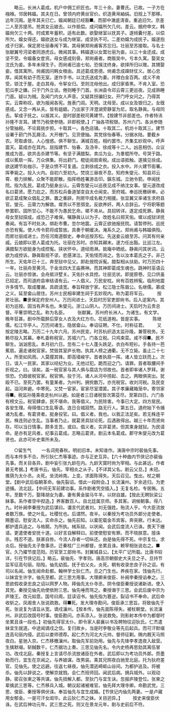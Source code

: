 <!-- { "loadSidebar": true } -->
　　略云。长洲人葛成。机户中佣工织匠也。年三十余。妻曹氏。已故。一子方在襁褓。邻居韩媪。其夫在日。曾领内府黄丝官价。织造黄帛紬绢。旧规上下那移。远年沉阁。是年其夫已亡。媪闻朝廷已经豁■。而部中澈底淸查。重追旧欠。京差二人至苏提吊。抢其女云娘去。以作抵偿。成问媪所欠几何。差云。据府申文。韩媪尙欠三十两。时成累年蓄积。适有此数。欲娶继室以抚其子。遂倾囊付差。以偿所欠。媪女得还。媪欲送女与成为继室。成坚执不可。二差劝媪为成抚子。媪遂抱成子归家。保定房壮丽春闱下第。其母舅郑尙甫客苏忘归。壮丽至苏接取。与名士张献翼号河梁者同游虎丘。微闻其事。韩媪遂以女鬻壮丽为妾。以三十金还成。成坚不受。令媪备女奁资。母女感成刻骨。郑尙甫者。商贩吴中。亏本久寓。娶吴女沈氏为妾。多年未得生子。而尙甫已逾七旬。恐悞沈终身。欲择所归以赠。其甥娶妾。借其寓所。尙甫因问韩女根由。具述葛成恩德。尙甫念成疎财仗义。居心忠厚。闻其有幼子而无室。遂作手书。以沈氏送成为妻。幷赠白金百两。成义不肯受。锁沈于屋。走白其母。令挈女归。至则沈母他出。成归家昏黑。不肯入室。恐犯瓜李之嫌。只于门外立谈。倦则睡于门首。长洲县令邓云霄三更巡夜。见成熟睡门首。疑以为贼。及闻门内女人声音。又疑其拐骗妇女。开门呼女问之。乃得其实。云霄称叹。欲为报闻各宪。旌表门闾。天明。沈母至。成以女及银归之。女旣感成。又念一再从夫。皆有龃龉。乃出家于洋澄湖旁静室为尼。取名静眞。与母同去。挈成子抚之。以报其义。是时部差税司黄建节。【按建节非部差也。作者特讳孙隆不言耳。建节乃税使参随。非即税使。】广抽各项税银。苏州六门。各派参随分管抽税。不论肩挑步担。十取其一。各色店铺。十取其二。机坊十取其三。建节设署于葑门外瓦屑泾。大开栅门。见货便抽。其党徐怡春等。分据水陆。要截乡农。苛取虐敛。人心惶惑。俱不聊生。满城百姓。相约罢市。齐集玄妙观中。呼声震天。葛成亦在其内。屈指建节、怡春、及汤辛、徐成等十二人。凶恶相仿。众议推成为首。欲共击杀建节等。有坚子满腊梨。卖瓜为业。为羣棍所夺。号哭于路。成以蕉扇一挥。万众俱集。将出葑门。棍徒阅扇索税。成出语抵触。遂擒见徐成。欲送建节处枷示。于是众愤不可复遏。立剥徐成之衣。投入水中。幷火建节衙署。挥拳毙之。投入火内。自初六至初九。焚烧三昼夜不息。知府朱燮元、知县邓云霄、极力排解。众聚不能即散。指挥杨姓署游击印。鎭东城。立驰令箭。申闻抚院。指为乱民。葛成乃挺身出认。云霄吿燮元以巡夜见成不纳沈女事。燮元遂改成名曰葛贤。愿力庇之。而苏松兵备道邹变自太仓闻变。至府城。奉巡抚檄硏审。必欲正葛成聚众倡乱之罪。置之重辟。刑房毕成名极力相援。张显翼又率诸生求府县官。燮元、云霄力为解救。墀责以不思弭变。反欲养奸。两人合辞云。宁将职等题参罢职。固所甘心。不能不为愚民乞命。墀不肯从。具招转详。遂定成死罪。静眞母女至狱探成。成恐己子难保。嘱静眞认以为子。改姓名曰郑天佑。墀以成狱详抚奏闻。有旨不时处决。绑赴市曹。忽尔地震。云霄正欲驰报抚院。请暂停刑。巡抚亦恐有寃。使人传令箭将成暂放。具奏于朝缓决。淹系久之。郑尙甫与韩媪俱殁。而房壮丽成进士。历任河南道御史。奉命巡按苏松。先送妾云娘至苏。问其有何亲戚。云娘即以恩人葛成为托。壮丽在苏时。亦知其顚末。遂力任出豁。比巡江左。满腊梨方欲挺身为成控寃。挟状怀中。道经雨淋。抵庵中晒纸。静眞问其状词。云欲为成控诉。静眞取视不谬。悲感涕泣。天佑怪而询之。吿以汝本葛氏之子。非己所生。天佑年已十三。奔至狱中见父。即赴按院诉寃。腊梨相从扶助。时万历四十一年。壮丽舟至黄河。于金龙四大王庙赛神。而其神即葛成生魂也。跳神时巫语云云。壮丽亦惊骇。会舟抵浒墅关。天佑扑水具控。壮丽览状。即提原卷。见口供虽已招定。而司道府县审结语有云。一人倡义。万民安枕。尙有百姓辨寃。临刑地震许多情节。取成覆谳。具疏请宽。奉旨释放宁家。松江隐士陈眉公。名继儒。慕成之义。延至畲山居住。苏州士民相率建生祠于玄妙观内。称为葛将军云。 
　　按房壮丽。■隶保定府安州人。万历间进士。天启时历官吏部尙书。后入逆案内。其初为巡按。固当有声名也。朱燮元。浙江山阴人。万历间进士。天启时为云贵总督。平奢崇明之乱。称为名臣。 
　　张献翼。苏州府长洲人。为诸生。有文学。晚年狂甚。剧中所载醉后穿女人衣及大红方巾。花纸道袍。皆是实事。 
　　陈继儒。松江华亭人。万历间诸生。隐居畲山。奉诏征聘。不仕。时称征君。 
　　又按定陵志略。万历二十九年六月。苏州民变。时苏杭织造太监孙隆。兼管税务。无赖尽投入其幕。奉札委称税官。苏城六门。门各立税。只鸡束菜。咸不得■。民不聊生。汹汹思乱。本月初六日。忽有二十七人蓬头跣足。衣白布短衫。手各持一芭蕉扇。遍走诸税官家。焚毁其室庐长物。执其人榜之通衢。无不立毙。虽止二十七人。所至如风雨。人莫撄其锋。即高墙峻宇。首者执扇一挥。诸人皆立跃而上。次日。误入一民家。其家以经纪为业。无他过犯。跪而迎之门。请罪。首者取腰间手折视之。曰。误矣。盖一税官家与其人俱与腐店为邻故也。首者即率诸人罗拜。谢惊恐。仍趋彼税官家。税官惧。投于河。诸人从河中捞起、击之。两眼俱突出。犹殴不已。至死乃罢。有童某者。为州判。拥赀数万。亦充税官。收刘河税。及民变起。泅河奔避。中寒死。又焚一宦家。宦家尽室潜匿。其子孝廉藏箱笼中。寄邻家得■。税监孙隆乘夜走杭州以避。如是者三日诸税皆次第芟尽。至第四日。六门各有榜文云。税官肆虐。民不堪命。我等倡义。为民除害。今事已大定。四方居民。各安生理。毋得借口生乱等语。连日合城寂然。路无行人。第五日。道府始下令捕诸为乱者。有葛贤者。挺身投官。曰。倡义者。我也。以我正法足矣。若无株连平民。株连则必生乱。当事者乃止。就葛贤具狱论死。后遇赦得出。越三十年而贤尙存。叩以当日情事。颇多支吾。或曰。倡义者。实非葛贤。但其束身就狱。为民请命。是亦有足风者。纪事云葛成。志略云葛贤。剧云本名葛成。郡守朱燮元改为葛贤也。此亦可补史乘所未及。 

　　○留生气 
　　一名词苑春秋。明初旧本。未知谁作。演唐中宗时裴伷先事。而与本传多不合。所引狄仁杰等事迹。亦与正史互异。【六十种曲内节侠记亦裴伷先事。而关目各异。剧中妄引张九龄在内。九龄天寳时尙为宰相。与此甚远。作者甚无考据。】考唐书云。伷先。宰相炎之从子。【不详其父名。剧云父旦。】未冠。推荫为太仆丞。炎死。坐流岭南。上变。求面陈得失。天后召见。曳出。杖之朝堂。【剧中武后临朝革命。伷先裂诏。借此一段附会。】长流瀼州。岁余逃归。为吏迹捕。流北廷。【中间无军前建功事。系作剧者凭空插入。】无复名检。专居贿。五年。至数千万。娶降胡女为妻。妻有黄金骏马牛羊。以财自雄。【按此无聘狄梁公妹事。系作者空中揑造。】养客数百人。自北廷属京师。多其客。诇候朝事。得八九。时补阙李秦授为武后谋曰。谶言代武者刘。刘无强姓。殆流人乎。今大臣流放者数万族。使之叶乱。社稷忧也。后谓然。夜半。以秦授为考功员外郞分走使者。赐墨诏。慰安流人。实命杀之。伷先前知。以槖驼载金币宾客。奔突厥。行未远。都护遣兵追之。与格鬬。为所执。械系狱。以状闻。会武后度流人已诛。畏天下姗请。更遣使者安抚十道。以好言自解释曰。前使使慰安有罪。而不晓朕意。擅诛杀。残忍不道。朕甚自咎。今流人存者一切纵还。由是伷先得不死。中宗复位。求炎后。授伷先太子詹事丞。迁秦桂广三州都督。坐累且诛。赖宰相张说右之。■官。久乃擢节度范阳。历官至工部尙书。封翼城县公。【太平广记所载。比唐书较详。引在节侠记后。】略云。裴伷先、字孝则。唐高宗朝御史大夫旦之子。旦持节监军征高句丽。陷殁。伷先幼孤。抚于伯父炎。炎死。朝有收录忠良子孙之诏。有司以名闻。伷生闻命赴都。翰林学士狄仁杰。旦之门生也。养疾在家。饯伷先行。以妹宜生许字。伷先至都。武三思方用事。大理卿来俊臣、补阙李秦授谄奉之。三思欲假收录忠良之诏以网罗人物。拜伷先太仆寺丞。阴令俊臣秦授说诸新进。使入其党。秦授见伷先劝使依附三思。伷先唾而骂之。秦授谮于三思。会武后废中宗为庐陵王。改元如意。国号曰周。廷读诏书。伷先指为簒逆。裂诏书不奉命。武后命收斩之。凤阁舍人张说疏救。得■死。发大理寺勘问。俊臣承三思旨。将致伷先于死。张说复为请旨从宽。谪戍瀼州。【按本传。伷先面陈得失。被杖朝堂。长流瀼州。非武后改国号时事。俊臣勘问。亦系添入。张说救免。则影射本传中为都督时坐累且诛一段也。】初伷先得官太仆。即令家人裴襄以书及聘物往迎狄氏。仁杰遣妹宜生就道。中途闻谪戍之信。复归故乡。当是时李敬业等先后起兵。而可汗默啜连高句丽内侵。武后以娄师德荐。起仁杰为河北大元帅。督师征剿。赐内厩天马照夜白。星驰入京。仁杰移檄瀼州。取伷先军前効用。伷先与先锋李孝逸夜入敌营。生擒默啜。斩馘数千。仁杰据功上奏。三思见伷先名。令内史杨再思劾其离伍冒功。改戍北庭。秦授复上言请尽杀流放诸臣在外者。武后即以为考功员外郞。赍墨勑而行。宜生在京闻之。与养娘谋。改男装。乘其兄照夜白驰至北庭。托为狄府差官。见伷先。使之远避。往返七昼夜。伷先潜逃崎岖山谷间。为都护追及。将被杀。伷先以辞说之。使解京就戮。会仁杰班师回。闻武后病。拥兵城外。以观动静。密召张柬之等共谋。伷先扭解入都。至狄门与宜生诀。忽报庐陵登位。张柬之辈擒武三思等。仁杰移兵入城。朝议起诸被难官。伷先拜大理寺卿。命勘武党。三思、俊臣、秦授等俱伏诛。奉旨伷先与宜生成婚。【节侠记内伷先两妻。一是卢藏用女郁金。一是可汗女闺华。此云狄仁杰之妹。关目迥异。】 
　　按史来俊臣伏诛。在武后神功元年。武三思之死。则又在景龙元年。剧与史前后不符。 

